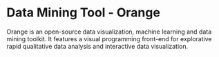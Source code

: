 # Data Mining Tool - Orange


Orange is an open-source data visualization, machine learning and data mining toolkit. It features a visual programming front-end for explorative rapid qualitative data analysis and interactive data visualization.
